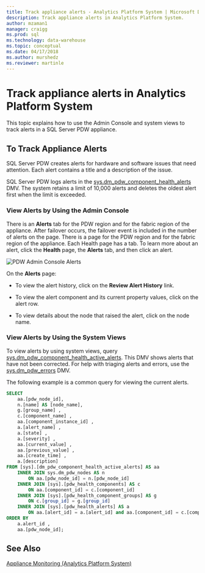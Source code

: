 ```yaml
---
title: Track appliance alerts - Analytics Platform System | Microsoft Docs
description: Track appliance alerts in Analytics Platform System.
author: mzaman1 
manager: craigg
ms.prod: sql
ms.technology: data-warehouse
ms.topic: conceptual
ms.date: 04/17/2018
ms.author: murshedz
ms.reviewer: martinle
---
```


# Track appliance alerts in Analytics Platform System
This topic explains how to use the Admin Console and system views to track alerts in a SQL Server PDW appliance.  
  
## To Track Appliance Alerts  
SQL Server PDW creates alerts for hardware and software issues that need attention. Each alert contains a title and a description of the issue.  
  
SQL Server PDW logs alerts in the [sys.dm_pdw_component_health_alerts](../relational-databases/system-dynamic-management-views/sys-dm-pdw-component-health-alerts-transact-sql.md) DMV. The system retains a limit of 10,000 alerts and deletes the oldest alert first when the limit is exceeded.  
  
### View Alerts by Using the Admin Console  
There is an **Alerts** tab for the PDW region and for the fabric region of the appliance. After failover occurs, the failover event is included in the number of alerts on the page. There is a page for the PDW region and for the fabric region of the appliance. Each Health page has a tab. To learn more about an alert, click the **Health** page, the **Alerts** tab, and then click an alert.  
  
![PDW Admin Console Alerts](./media/track-appliance-alerts/SQL_Server_PDW_AdminConsole_AlertsV2.png "SQL_Server_PDW_AdminConsole_AlertsV2")  
  
On the **Alerts** page:  
  
-   To view the alert history, click on the **Review Alert History** link.  
  
-   To view the alert component and its current property values, click on the alert row.  
  
-   To view details about the node that raised the alert, click on the node name.  
  
### View Alerts by Using the System Views  
To view alerts by using system views, query [sys.dm_pdw_component_health_active_alerts](../relational-databases/system-dynamic-management-views/sys-dm-pdw-component-health-active-alerts-transact-sql.md). This DMV shows alerts that have not been corrected. For help with triaging alerts and errors, use the [sys.dm_pdw_errors](../relational-databases/system-dynamic-management-views/sys-dm-pdw-errors-transact-sql.md) DMV.  
  
The following example is a common query for viewing the current alerts.  
  
```sql  
SELECT   
    aa.[pdw_node_id],  
    n.[name] AS [node_name],  
    g.[group_name] ,  
    c.[component_name] ,  
    aa.[component_instance_id] ,   
    a.[alert_name] ,  
    a.[state] ,  
    a.[severity] ,  
    aa.[current_value] ,  
    aa.[previous_value] ,  
    aa.[create_time] ,  
    a.[description]   
FROM [sys].[dm_pdw_component_health_active_alerts] AS aa  
    INNER JOIN sys.dm_pdw_nodes AS n   
        ON aa.[pdw_node_id] = n.[pdw_node_id]  
    INNER JOIN [sys].[pdw_health_components] AS c   
        ON aa.[component_id] = c.[component_id]  
    INNER JOIN [sys].[pdw_health_component_groups] AS g   
        ON c.[group_id] = g.[group_id]  
    INNER JOIN [sys].[pdw_health_alerts] AS a   
        ON aa.[alert_id] = a.[alert_id] and aa.[component_id] = c.[component_id]  
ORDER BY  
    a.alert_id ,  
    aa.[pdw_node_id];  
```  
  
## See Also  
<!-- MISSING LINKS [Common Metadata Query Examples &#40;SQL Server PDW&#41;](../sqlpdw/common-metadata-query-examples-sql-server-pdw.md)  -->
[Appliance Monitoring &#40;Analytics Platform System&#41;](appliance-monitoring.md)  
  
